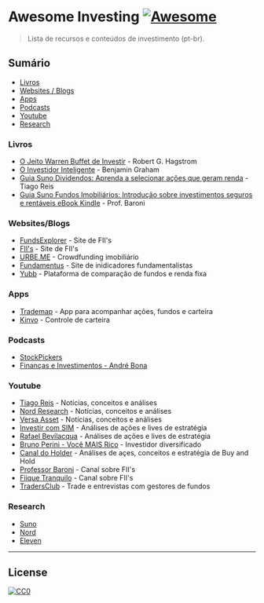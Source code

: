﻿# Awesome Investing  [![Awesome](https://cdn.rawgit.com/sindresorhus/awesome/d7305f38d29fed78fa85652e3a63e154dd8e8829/media/badge.svg)](https://github.com/sindresorhus/awesome)


> Lista de recursos e conteúdos de investimento (pt-br).

## Sumário

* [Livros](#livros)
* [Websites / Blogs](#websitesblogs)
* [Apps](#apps)
* [Podcasts](#podcasts)
* [Youtube](#youtube)
* [Research](#research)

### Livros

* [O Jeito Warren Buffet de Investir](https://www.amazon.com.br/JEITO-WARREN-BUFFETT-INVESTIR-ebook/dp/B07S7DVYM9?tag=goog0ef-20&smid=A18CNA8NWQSYHH) - Robert G. Hagstrom
* [O Investidor Inteligente](https://www.amazon.com.br/investidor-inteligente-Benjamin-Graham-ebook/dp/B01B3I5Y44/) - Benjamin Graham
* [Guia Suno Dividendos: Aprenda a selecionar ações que geram renda](https://www.amazon.com.br/Guia-Suno-Dividendos-Aprenda-selecionar-ebook/dp/B0784QT4T2/ref=sr_1_1?__mk_pt_BR=%C3%85M%C3%85%C5%BD%C3%95%C3%91&crid=2T4Z6Y77BRL6R&keywords=suno+dividendos&qid=1568429363&sprefix=suno%2Caps%2C380&sr=8-1) - Tiago Reis
* [Guia Suno Fundos Imobiliários: Introdução sobre investimentos seguros e rentáveis eBook Kindle](https://www.amazon.com.br/Guia-Suno-Fundos-Imobili%C3%A1rios-investimentos-ebook/dp/B07HLPLM4V/ref=sr_1_3?__mk_pt_BR=%C3%85M%C3%85%C5%BD%C3%95%C3%91&crid=2T4Z6Y77BRL6R&keywords=suno+dividendos&qid=1568429384&sprefix=suno%2Caps%2C380&sr=8-3) - Prof. Baroni

### Websites/Blogs

* [FundsExplorer](https://www.fundsexplorer.com.br/) - Site de FII's
* [FII's](https://fiis.com.br/) - Site de FII's
* [URBE.ME](https://urbe.me/) - Crowdfunding imobiliário
* [Fundamentus](https://www.fundamentus.com.br/) - Site de inidicadores fundamentalistas
* [Yubb](https://yubb.com.br/) - Plataforma de comparação de fundos e renda fixa

### Apps

* [Trademap](https://trademap.com.br/) - App para acompanhar ações, fundos e carteira
* [Kinvo](https://www.kinvo.com.br/) - Controle de carteira

### Podcasts

* [StockPickers](https://open.spotify.com/show/0OKark671tCbUyszCSs5Ff) 
* [Finanças e Investimentos - André Bona](https://player.fm/series/andre-bona-financas-investimentos)

### Youtube

* [Tiago Reis](https://www.youtube.com/channel/UCwONybZQdULFV_ts2911Rqg) - Notícias, conceitos e análises
* [Nord Research](https://www.youtube.com/channel/UCsU0E4F3RxVOSjWlIMieReA) - Notícias, conceitos e análises
* [Versa Asset](https://www.youtube.com/channel/UCYxfoTgdjMb31_djJ99FNmQ) - Notícias, conceitos e análises
* [Investir com SIM](https://www.youtube.com/channel/UCZdSQqa66odWhXZPyi5JaBw) - Análises de ações e lives de estratégia
* [Rafael Bevilacqua](https://www.youtube.com/channel/UC6cOEX6uD4IDklb5Cr3jfqQ) - Análises de ações e lives de estratégia
* [Bruno Perini - Você MAIS Rico](https://www.youtube.com/channel/UCCE-jo1GvBJqyj1b287h7jA) - Investidor diversificado
* [Canal do Holder](https://www.youtube.com/channel/UCJIcpGAVfGIVgHSQ6oCcrXg) - Análises de açes, conceitos e estratégia de Buy and Hold
* [Professor Baroni](https://www.youtube.com/channel/UCSXdP8V4jRaw-8YMTpa6glw) - Canal sobre FII's 
* [Fiique Tranquilo](https://www.youtube.com/channel/UCz7FCWRyvxqNrsH3fclHCpA) - Canal sobre FII's 
* [TradersClub](https://www.youtube.com/channel/UCWwZ0vM0qnr3vPHh2lgqH_w) - Trade e entrevistas com gestores de fundos

### Research

* [Suno](https://www.sunoresearch.com.br/) 
* [Nord](https://www.nordresearch.com.br/) 
* [Eleven](https://elevenfinancial.com/) 

-----

## License

[![CC0](http://mirrors.creativecommons.org/presskit/buttons/88x31/svg/cc-zero.svg)](https://creativecommons.org/publicdomain/zero/1.0/)
